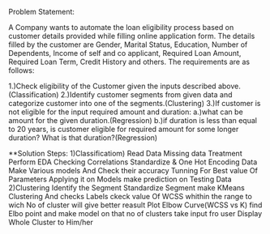 Problem Statement: 

A Company wants to automate the loan eligibility process based on customer details provided while filling online application form. The details filled by the customer are Gender, Marital Status, Education, Number of Dependents, Income of self and co applicant, Required Loan Amount, Required Loan Term, Credit History and others. The requirements are as follows:                                                                                           

1.)Check eligibility of the Customer given the inputs described above.(Classification)
2.)Identify customer segments from given data and categorize customer into one of the segments.(Clustering)
3.)If customer is not eligible for the input required amount and duration:
a.)what can be amount for the given duration.(Regression)
b.)if duration is less than equal to 20 years, is customer eligible for required amount for some longer duration? What is that duration?(Regression)

**Solution Steps:
1)Classificatiom)
Read Data
Missing data Treatment
Perform EDA
Checking Correlations
Standardize & One Hot Encoding Data
Make Various models And Check their accuracy 
Tunning For Best value Of Parameters
Applying it on Models 
make prediction on Testing Data
2)Clustering
Identify the Segment
Standardize Segment
make KMeans Clustering And checks Labels
ckeck value Of WCSS whithin the range to wich No of cluster will give better reasult
Plot Elbow Curve(WCSS vs K)
find Elbo point and make model on that no of clusters
take input fro user Display Whole Cluster to Him/her
